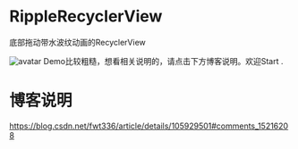 # RippleRecyclerView
底部拖动带水波纹动画的RecyclerView

![avatar](https://img-blog.csdnimg.cn/20200505113944779.gif)
Demo比较粗糙，想看相关说明的，请点击下方博客说明。欢迎Start .
# 博客说明
https://blog.csdn.net/fwt336/article/details/105929501#comments_15216208

